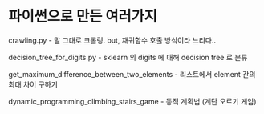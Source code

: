 # 파이썬으로 만든 여러가지 
crawling.py - 말 그대로 크롤링. but, 재귀함수 호출 방식이라 느리다..

decision_tree_for_digits.py - sklearn 의 digits 에 대해 decision tree 로 분류

get_maximum_difference_between_two_elements - 리스트에서 element 간의 최대 차이 구하기

dynamic_programming_climbing_stairs_game - 동적 계획법 (계단 오르기 게임)